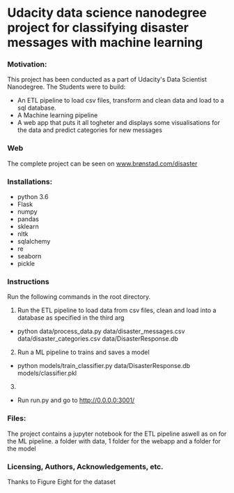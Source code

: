 # Udacity data science nanodegree project for classifying disaster messages with machine learning

### Motivation:
This project has been conducted as a part of Udacity's Data Scientist Nanodegree. The Students were to build:
- An ETL pipeline to load csv files, transform and clean data and load to a sql database.
- A Machine learning pipeline 
- A web app that puts it all togheter and displays some visualisations for the data and predict categories for new messages

### Web
The complete project can be seen on www.brønstad.com/disaster

### Installations:
- python 3.6
- Flask
- numpy
- pandas
- sklearn
- nltk
- sqlalchemy
- re
- seaborn
- pickle

### Instructions
Run the following commands in the root directory.
1. Run the ETL pipeline to load data from csv files, clean and load into a database as specified in the third arg
 - python data/process_data.py data/disaster_messages.csv data/disaster_categories.csv data/DisasterResponse.db

2. Run a ML pipeline to trains and saves a model
 - python models/train_classifier.py data/DisasterResponse.db models/classifier.pkl

3.
 - Run run.py and go to http://0.0.0.0:3001/

### Files:
The project contains a jupyter notebook for the ETL pipeline aswell as on for the ML pipeline.
a folder with data, 1 folder for the webapp and a folder for the model


### Licensing, Authors, Acknowledgements, etc.
Thanks to Figure Eight for the dataset



